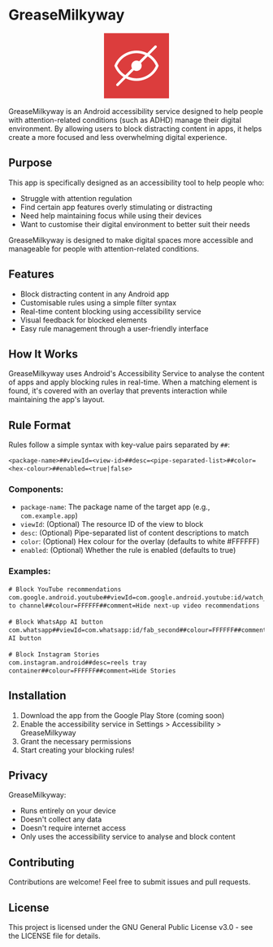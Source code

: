 # GreaseMilkyway

<div align="center">
<img src="app/src/main/ic_launcher-playstore.png" width="128" height="128" alt="App Icon">
</div>

GreaseMilkyway is an Android accessibility service designed to help people with attention-related conditions (such as ADHD) manage their digital environment. By allowing users to block distracting content in apps, it helps create a more focused and less overwhelming digital experience.

## Purpose

This app is specifically designed as an accessibility tool to help people who:
- Struggle with attention regulation
- Find certain app features overly stimulating or distracting
- Need help maintaining focus while using their devices
- Want to customise their digital environment to better suit their needs

GreaseMilkyway is designed to make digital spaces more accessible and manageable for people with attention-related conditions.

## Features

- Block distracting content in any Android app
- Customisable rules using a simple filter syntax
- Real-time content blocking using accessibility service
- Visual feedback for blocked elements
- Easy rule management through a user-friendly interface

## How It Works

GreaseMilkyway uses Android's Accessibility Service to analyse the content of apps and apply blocking rules in real-time. When a matching element is found, it's covered with an overlay that prevents interaction while maintaining the app's layout.

## Rule Format

Rules follow a simple syntax with key-value pairs separated by `##`:

```
<package-name>##viewId=<view-id>##desc=<pipe-separated-list>##color=<hex-colour>##enabled=<true|false>
```

### Components:

- `package-name`: The package name of the target app (e.g., `com.example.app`)
- `viewId`: (Optional) The resource ID of the view to block
- `desc`: (Optional) Pipe-separated list of content descriptions to match
- `color`: (Optional) Hex colour for the overlay (defaults to white #FFFFFF)
- `enabled`: (Optional) Whether the rule is enabled (defaults to true)

### Examples:

```
# Block YouTube recommendations
com.google.android.youtube##viewId=com.google.android.youtube:id/watch_list##desc=Shorts|Go to channel##colour=FFFFFF##comment=Hide next-up video recommendations

# Block WhatsApp AI button
com.whatsapp##viewId=com.whatsapp:id/fab_second##colour=FFFFFF##comment=Hide AI button

# Block Instagram Stories
com.instagram.android##desc=reels tray container##colour=FFFFFF##comment=Hide Stories
```

## Installation

1. Download the app from the Google Play Store (coming soon)
2. Enable the accessibility service in Settings > Accessibility > GreaseMilkyway
3. Grant the necessary permissions
4. Start creating your blocking rules!

## Privacy

GreaseMilkyway:
- Runs entirely on your device
- Doesn't collect any data
- Doesn't require internet access
- Only uses the accessibility service to analyse and block content

## Contributing

Contributions are welcome! Feel free to submit issues and pull requests.

## License

This project is licensed under the GNU General Public License v3.0 - see the LICENSE file for details. 